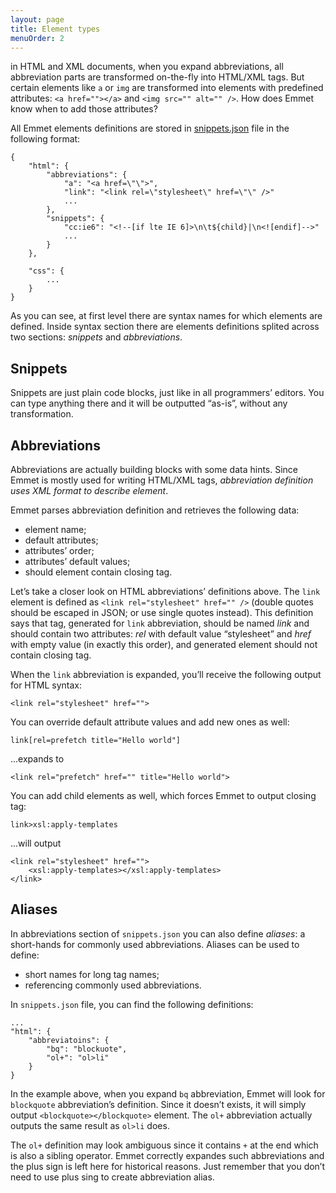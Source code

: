 ```yaml
---
layout: page
title: Element types
menuOrder: 2
---
```

in HTML and XML documents, when you expand abbreviations, all abbreviation parts are transformed on-the-fly into HTML/XML tags. But certain elements like `a` or `img` are transformed into elements with predefined attributes: `<a href=""></a>` and `<img src="" alt="" />`. How does Emmet know when to add those attributes?

All Emmet elements definitions are stored in [snippets.json](https://github.com/sergeche/zen-coding/blob/v0.7.1/snippets.json) file in the following format:

	{
		"html": {
			"abbreviations": {
				"a": "<a href=\"\">",
				"link": "<link rel=\"stylesheet\" href=\"\" />"
				...
			},
			"snippets": {
				"cc:ie6": "<!--[if lte IE 6]>\n\t${child}|\n<![endif]-->"
				...
			}
		},
		
		"css": {
			...
		}
	}

As you can see, at first level there are syntax names for which elements are defined. Inside syntax section there are elements definitions splited across two sections: _snippets_ and _abbreviations_.

## Snippets

Snippets are just plain code blocks, just like in all programmers’ editors. You can type anything there and it will be outputted “as-is”, without any transformation.

## Abbreviations

Abbreviations are actually building blocks with some data hints. Since Emmet is mostly used for writing HTML/XML tags, _abbreviation definition uses XML format to describe element_.

Emmet parses abbreviation definition and retrieves the following data:

* element name;
* default attributes;
* attributes’ order;
* attributes’ default values;
* should element contain closing tag.

Let’s take a closer look on HTML abbreviations’ definitions above. The `link` element is defined as `<link rel="stylesheet" href="" />` (double quotes should be escaped in JSON; or use single quotes instead). This definition says that tag, generated for `link` abbreviation, should be named _link_ and should contain two attributes: _rel_ with default value “stylesheet” and _href_ with empty value (in exactly this order), and generated element should not contain closing tag.

When the `link` abbreviation is expanded, you’ll receive the following output for HTML syntax:

	<link rel="stylesheet" href="">
	
You can override default attribute values and add new ones as well:

	link[rel=prefetch title="Hello world"]
	
...expands to

	<link rel="prefetch" href="" title="Hello world">
	
You can add child elements as well, which forces Emmet to output closing tag:

	link>xsl:apply-templates
	
...will output

	<link rel="stylesheet" href="">
		<xsl:apply-templates></xsl:apply-templates>
	</link>
	
## Aliases

In abbreviations section of `snippets.json` you can also define _aliases_: a short-hands for commonly used abbreviations. Aliases can be used to define:

* short names for long tag names;
* referencing commonly used abbreviations.

In `snippets.json` file, you can find the following definitions:

	...
	"html": {
		"abbreviatoins": {
			"bq": "blockuote",
			"ol+": "ol>li"
		}
	}

In the example above, when you expand `bq` abbreviation, Emmet will look for `blockquote` abbreviation’s definition. Since it doesn’t exists, it will simply output `<blockquote></blockquote>` element. The `ol+` abbreviation actually outputs the same result as `ol>li` does.

The `ol+` definition may look ambiguous since it contains `+` at the end which is also a sibling operator. Emmet correctly expandes such abbreviations and the plus sign is left here for historical reasons. Just remember that you don’t need to use plus sing to create abbreviation alias.